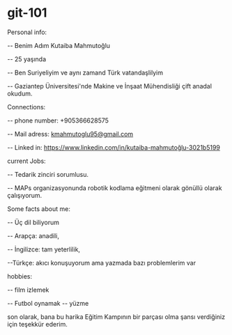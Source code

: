 # git-101
Personal info:

-- Benim Adım Kutaiba Mahmutoğlu

-- 25 yaşında

-- Ben Suriyeliyim ve aynı zamand Türk vatandaşlilyim
 
-- Gaziantep Üniversitesi'nde Makine ve İnşaat Mühendisliği çift anadal okudum.

Connections:

-- phone number: +905366628575

-- Mail adress: kmahmutoglu95@gmail.com

-- Linked in: https://www.linkedin.com/in/kutaiba-mahmutoğlu-3021b5199

current Jobs:

-- Tedarik zinciri sorumlusu.

-- MAPs organizasyonunda robotik kodlama eğitmeni olarak gönüllü olarak çalışıyorum.

Some facts about me:

-- Üç dil biliyorum

  -- Arapça: anadili, 

  -- İngilizce: tam yeterlilik,
 
  --Türkçe: akıcı konuşuyorum ama yazmada bazı problemlerim var

hobbies:

-- film izlemek

-- Futbol oynamak
-- yüzme




son olarak, bana bu harika Eğitim Kampının bir parçası olma şansı verdiğiniz için teşekkür ederim.
